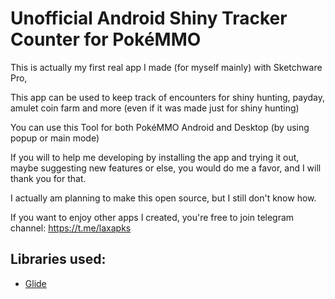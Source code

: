 # Unofficial Android Shiny Tracker Counter for PokéMMO

This is actually my first real app I made (for myself mainly) with Sketchware Pro,

This app can be used to keep track of encounters for shiny hunting, payday, amulet coin farm and more (even if it was made just for shiny hunting)

You can use this Tool for both PokéMMO Android and Desktop (by using popup or main mode)

If you will to help me developing by installing the app and trying it out, maybe suggesting new features or else, you would do me a favor, and I will thank you for that.

I actually am planning to make this open source, but I still don't know how.

If you want to enjoy other apps I created, you're free to join telegram channel: https://t.me/laxapks

## Libraries used:
- <a href="https://github.com/bumptech/glide">Glide</a>
